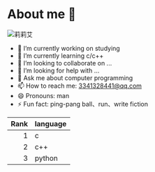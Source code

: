 # About me 👋

<picture>
 <source media="(prefers-color-scheme: dark)" srcset="https://www.005.tv/uploads/compress/allimg/170110/1116361R2-7.jpg">
 <source media="(prefers-color-scheme: light)" srcset="https://www.005.tv/uploads/compress/allimg/170110/1116361R2-7.jpg">
 <img alt="莉莉艾" src="https://www.005.tv/uploads/compress/allimg/170110/1116361R2-7.jpg">
</picture>



<!--
**lyxgy/lyxgy** is a ✨ _special_ ✨ repository because its `README.md` (this file) appears on your GitHub profile.

Here are some ideas to get you started:
-->
- 🔭 I’m currently working on studying
- 🌱 I’m currently learning c/c++
- 👯 I’m looking to collaborate on ...
- 🤔 I’m looking for help with ...
- 💬 Ask me about computer programming
- 📫 How to reach me: 3341328441@qq.com
- 😄 Pronouns: man
- ⚡ Fun fact: ping-pang ball、run、write fiction

|Rank|language|
|---:|--------|
|1   |c       |
|2   |c++     |
|3   |python  |
